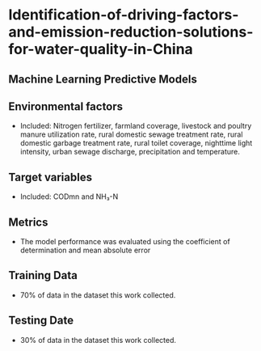 # Identification-of-driving-factors-and-emission-reduction-solutions-for-water-quality-in-China
## Machine Learning Predictive Models

## Environmental factors
 
   - Included: Nitrogen fertilizer, farmland coverage, livestock and poultry manure utilization rate, rural domestic sewage treatment rate, rural domestic garbage treatment rate, rural toilet coverage, nighttime light intensity, urban sewage discharge,  precipitation and temperature.

## Target variables

   - Included: CODmn and NH₃-N

## Metrics

   - The model performance was evaluated using the coefficient of determination and mean absolute error

## Training Data

   - 70% of data in the dataset this work collected.

## Testing Date

   - 30% of data in the dataset this work collected.
